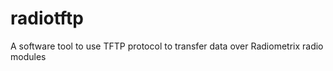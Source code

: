 radiotftp
=========

A software tool to use TFTP protocol to transfer data over Radiometrix radio modules